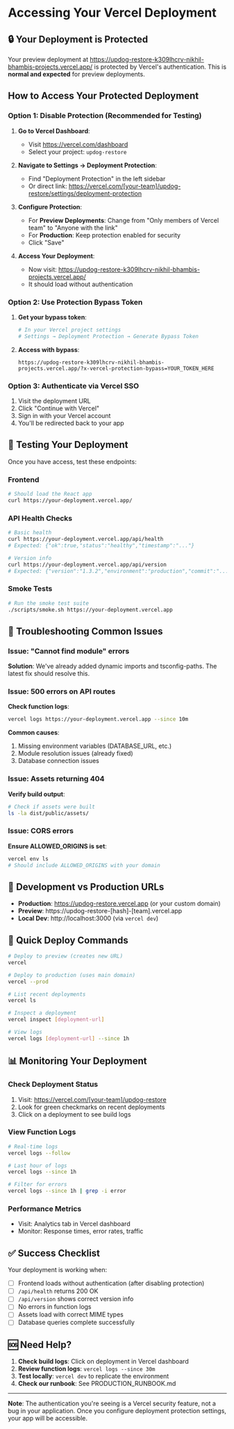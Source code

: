 # Accessing Your Vercel Deployment

## 🔒 Your Deployment is Protected

Your preview deployment at https://updog-restore-k309lhcrv-nikhil-bhambis-projects.vercel.app/ is protected by Vercel's authentication. This is **normal and expected** for preview deployments.

## How to Access Your Protected Deployment

### Option 1: Disable Protection (Recommended for Testing)

1. **Go to Vercel Dashboard**:
   - Visit https://vercel.com/dashboard
   - Select your project: `updog-restore`

2. **Navigate to Settings → Deployment Protection**:
   - Find "Deployment Protection" in the left sidebar
   - Or direct link: https://vercel.com/[your-team]/updog-restore/settings/deployment-protection

3. **Configure Protection**:
   - For **Preview Deployments**: Change from "Only members of Vercel team" to "Anyone with the link"
   - For **Production**: Keep protection enabled for security
   - Click "Save"

4. **Access Your Deployment**:
   - Now visit: https://updog-restore-k309lhcrv-nikhil-bhambis-projects.vercel.app/
   - It should load without authentication

### Option 2: Use Protection Bypass Token

1. **Get your bypass token**:
   ```bash
   # In your Vercel project settings
   # Settings → Deployment Protection → Generate Bypass Token
   ```

2. **Access with bypass**:
   ```
   https://updog-restore-k309lhcrv-nikhil-bhambis-projects.vercel.app/?x-vercel-protection-bypass=YOUR_TOKEN_HERE
   ```

### Option 3: Authenticate via Vercel SSO

1. Visit the deployment URL
2. Click "Continue with Vercel"
3. Sign in with your Vercel account
4. You'll be redirected back to your app

## 🧪 Testing Your Deployment

Once you have access, test these endpoints:

### Frontend
```bash
# Should load the React app
curl https://your-deployment.vercel.app/
```

### API Health Checks
```bash
# Basic health
curl https://your-deployment.vercel.app/api/health
# Expected: {"ok":true,"status":"healthy","timestamp":"..."}

# Version info
curl https://your-deployment.vercel.app/api/version
# Expected: {"version":"1.3.2","environment":"production","commit":"..."}
```

### Smoke Tests
```bash
# Run the smoke test suite
./scripts/smoke.sh https://your-deployment.vercel.app
```

## 🐛 Troubleshooting Common Issues

### Issue: "Cannot find module" errors

**Solution**: We've already added dynamic imports and tsconfig-paths. The latest fix should resolve this.

### Issue: 500 errors on API routes

**Check function logs**:
```bash
vercel logs https://your-deployment.vercel.app --since 10m
```

**Common causes**:
1. Missing environment variables (DATABASE_URL, etc.)
2. Module resolution issues (already fixed)
3. Database connection issues

### Issue: Assets returning 404

**Verify build output**:
```bash
# Check if assets were built
ls -la dist/public/assets/
```

### Issue: CORS errors

**Ensure ALLOWED_ORIGINS is set**:
```bash
vercel env ls
# Should include ALLOWED_ORIGINS with your domain
```

## 📝 Development vs Production URLs

- **Production**: https://updog-restore.vercel.app (or your custom domain)
- **Preview**: https://updog-restore-[hash]-[team].vercel.app
- **Local Dev**: http://localhost:3000 (via `vercel dev`)

## 🔄 Quick Deploy Commands

```bash
# Deploy to preview (creates new URL)
vercel

# Deploy to production (uses main domain)
vercel --prod

# List recent deployments
vercel ls

# Inspect a deployment
vercel inspect [deployment-url]

# View logs
vercel logs [deployment-url] --since 1h
```

## 📊 Monitoring Your Deployment

### Check Deployment Status
1. Visit: https://vercel.com/[your-team]/updog-restore
2. Look for green checkmarks on recent deployments
3. Click on a deployment to see build logs

### View Function Logs
```bash
# Real-time logs
vercel logs --follow

# Last hour of logs
vercel logs --since 1h

# Filter for errors
vercel logs --since 1h | grep -i error
```

### Performance Metrics
- Visit: Analytics tab in Vercel dashboard
- Monitor: Response times, error rates, traffic

## ✅ Success Checklist

Your deployment is working when:

- [ ] Frontend loads without authentication (after disabling protection)
- [ ] `/api/health` returns 200 OK
- [ ] `/api/version` shows correct version info
- [ ] No errors in function logs
- [ ] Assets load with correct MIME types
- [ ] Database queries complete successfully

## 🆘 Need Help?

1. **Check build logs**: Click on deployment in Vercel dashboard
2. **Review function logs**: `vercel logs --since 30m`
3. **Test locally**: `vercel dev` to replicate the environment
4. **Check our runbook**: See PRODUCTION_RUNBOOK.md

---

**Note**: The authentication you're seeing is a Vercel security feature, not a bug in your application. Once you configure deployment protection settings, your app will be accessible.